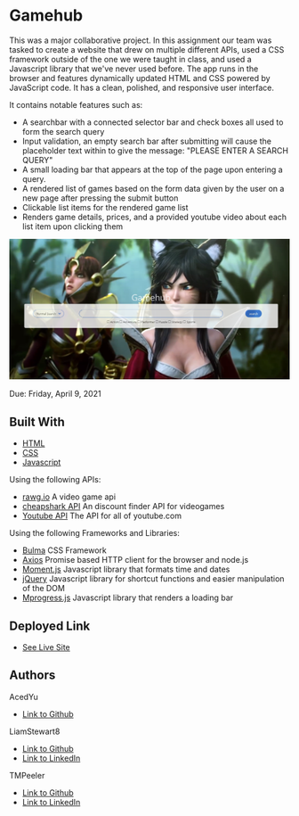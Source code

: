 # Gamehub
This was a major collaborative project. In this assignment our team was tasked to create a website that drew on multiple different APIs, used a CSS framework outside of the one we were taught in class, and used a Javascript library that we've never used before. The app runs in the browser and features dynamically updated HTML and CSS powered by JavaScript code. It has a clean, polished, and responsive user interface.

It contains notable features such as:
- A searchbar with a connected selector bar and check boxes all used to form the search query
- Input validation, an empty search bar after submitting will cause the placeholder text within to give the message: "PLEASE ENTER A SEARCH QUERY"
- A small loading bar that appears at the top of the page upon entering a query.
- A rendered list of games based on the form data given by the user on a new page after pressing the submit button
- Clickable list items for the rendered game list
- Renders game details, prices, and a provided youtube video about each list item upon clicking them

![Image](projectpic.png)

Due: Friday, April 9, 2021

## Built With
* [HTML](https://developer.mozilla.org/en-US/docs/Web/HTML)
* [CSS](https://developer.mozilla.org/en-US/docs/Web/CSS)
* [Javascript](https://developer.mozilla.org/en-US/docs/Web/JavaScript)

Using the following APIs:
* [rawg.io](https://api.rawg.io/docs/) A video game api
* [cheapshark API](https://apidocs.cheapshark.com/) An discount finder API for videogames
* [Youtube API](https://developers.google.com/youtube/v3) The API for all of youtube.com

Using the following Frameworks and Libraries:
- [Bulma](https://bulma.io/documentation/) CSS Framework
- [Axios](https://github.com/axios/axios) Promise based HTTP client for the browser and node.js
- [Moment.js](https://momentjs.com/docs/) Javascript library that formats time and dates
- [jQuery](https://api.jquery.com/) Javascript library for shortcut functions and easier manipulation of the DOM
- [Mprogress.js](https://github.com/lightningtgc/MProgress.js) Javascript library that renders a loading bar

## Deployed Link

* [See Live Site](https://acedyu.github.io/gamehub/)

## Authors
AcedYu
- [Link to Github](https://github.com/AcedYu)

LiamStewart8
- [Link to Github](https://github.com/LiamStewart8)
- [Link to LinkedIn](https://www.linkedin.com/in/liamsctewart/)

TMPeeler
- [Link to Github](https://github.com/TMPeeler)
- [Link to LinkedIn](https://www.linkedin.com/in/thomas-peeler-2879bb208/)
